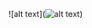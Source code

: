 ![alt text](![alt text](https://github.com/[jaysunl]/[Brevitas-Model-Results]/[Tais]/original_parameters.jpg?raw=true))

